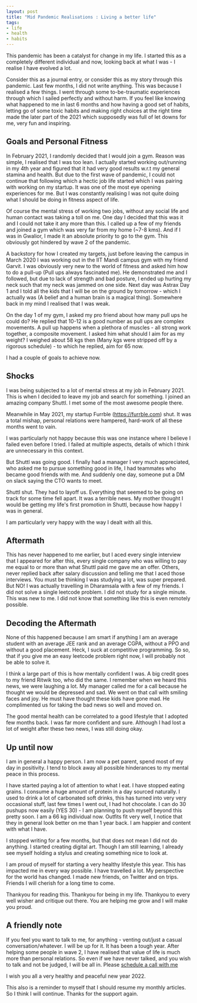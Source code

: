 ```yaml
---
layout: post
title: "Mid Pandemic Realisations : Living a better life"
tags:
- life
- health
- habits
---
```


This pandemic has been a catalyst for change in my life. I started this as a completely different individual and now, looking back at what I was - I realise I have evolved a lot.

Consider this as a journal entry, or consider this as my story through this pandemic. Last few months, I did not write anything. This was because I realised a few things.
I went through some to-be-traumatic experiences through which I sailed perfectly and without harm. If you feel like knowing what happened to me in last 6 months and how having a good set of habits, letting go of some toxic habits and making right choices at the right time made the later part of the 2021 which supposedly was full of let downs for me, very fun and inspiring.

## Goals and Personal Fitness

In February 2021, I randomly decided that I would join a gym. Reason was simple, I realised that I was too lean. I actually started working out/running in my 4th year and figured that it had very good results w.r.t my general stamina and health. But due to the first wave of pandemic, I could not continue that following which a hectic job life started which I was pairing with working on my startup. It was one of the most eye opening experiences for me. But I was constantly realising I was not quite doing what I should be doing in fitness aspect of life.

Of course the mental stress of working two jobs, without any social life and human contact was taking a toll on me. One day I decided that this was it and I could not take it any more than this. I called up a few of my friends and joined a gym which was very far from my home (~7-8 kms). And if I was in Gwalior, I made it an absolute priority to go to the gym. This obviously got hindered by wave 2 of the pandemic.

A backstory for how I created my targets, just before leaving the campus in March 2020 I was working out in the IIT Mandi campus gym with my friend Garvit. I was obviously very new to the world of fitness and asked him how to do a pull-up (Pull ups always fascinated me). He demonstrated me and I followed, but due to lack of strength and bad posture, I ended up hurting my neck such that my neck was jammed on one side. Next day was Astrax Day 1 and I told all the kids that I will be on the ground by tomorrow - which I actually was (A belief and a human brain is a magical thing). Somewhere back in my mind I realised that I was weak.

On the day 1 of my gym, I asked my pro friend about how many pull ups he could do? He replied that 10-12 is a good number as pull ups are complex movements. A pull up happens when a plethora of muscles - all strong work together, a composite movement. I asked him what should I aim for as my weight? I weighed about 58 kgs then (Many kgs were stripped off by a rigorous schedule) - to which he replied, aim for 65 now.

I had a couple of goals to achieve now.

## Shocks

I was being subjected to a lot of mental stress at my job in February 2021. This is when I decided to leave my job and search for something. I joined an amazing company Shuttl. I met some of the most awesome people there.

Meanwhile in May 2021, my startup Furrble (https://furrble.com) shut. It was a total mishap, personal relations were hampered, hard-work of all these months went to vain.

I was particularly not happy because this was one instance where I believe I failed even before I tried. I failed at multiple aspects, details of which I think are unnecessary in this context.

But Shuttl was going good. I finally had a manager I very much appreciated, who asked me to pursue something good in life, I had teammates who became good friends with me. And suddenly one day, someone put a DM on slack saying the CTO wants to meet.

Shuttl shut. They had to layoff us. Everything that seemed to be going on track for some time fell apart. It was a terrible news. My mother thought I would be getting my life's first promotion in Shuttl, because how happy I was in general.

I am particularly very happy with the way I dealt with all this.

## Aftermath

This has never happened to me earlier, but I aced every single interview that I appeared for after this, every single company who was willing to pay me equal to or more than what Shuttl paid me gave me an offer. Others, never replied back after salary discussion and telling me that I aced those interviews. You must be thinking I was studying a lot, was super prepared. But NO! I was actually travelling in Dharamsala with a few of my friends. I did not solve a single leetcode problem. I did not study for a single minute. This was new to me. I did not know that something like this is even remotely possible.

## Decoding the Aftermath

None of this happened because I am smart if anything I am an average student with an average JEE rank and an average CGPA, without a PPO and without a good placement. Heck, I suck at competitive programming. So so, that if you give me an easy leetcode problem right now, I will probably not be able to solve it.

I think a large part of this is how mentally confident I was. A big credit goes to my friend Ritwik too, who did the same. I remember when we heard this news, we were laughing a lot. My manager called me for a call because he thought we would be depressed and sad. We went on that call with smiling faces and joy. He must have thought these kids have gone mad. He complimented us for taking the bad news so well and moved on.

The good mental health can be correlated to a good lifestyle that I adopted few months back. I was far more confident and sure. Although I had lost a lot of weight after these two news, I was still doing okay.

## Up until now

I am in general a happy person. I am now a pet parent, spend most of my day in positivity. I tend to block away all possible hinderances to my mental peace in this process.

I have started paying a lot of attention to what I eat. I have stopped eating grains. I consume a huge amount of protein in a day sourced naturally. I used to drink a lot of carbonated soft drinks, this has turned into very very occasional stuff, last few times I went out, I had hot chocolate. I can do 30 pushups now easily (YES 30) - I am planning to push myself beyond this pretty soon. I am a 66 kg individual now. Outfits fit very well, I notice that they in general look better on me than 1 year back. I am happier and content with what I have. 

I stopped writing for a few months, but that does not mean I did not do anything. I started creating digital art. Though I am still learning, I already see myself holding a stylus and creating something nice to look at.  

I am proud of myself for starting a very healthy lifestyle this year. This has impacted me in every way possible. I have travelled a lot. My perspective for the world has changed. I made new friends, on Twitter and on trips. Friends I will cherish for a long time to come.

Thankyou for reading this. Thankyou for being in my life. Thankyou to every well wisher and critique out there. You are helping me grow and I will make you proud.

## A friendly note

If you feel you want to talk to me, for anything - venting out/just a casual conversation/whatever. I will be up for it. It has been a tough year. After helping some people in wave 2, I have realised that value of life is much more than personal relations. So even if we have never talked, and you wish to talk and not be judged, I will be all in. Please [schedule a call with me](https://cron.com/shreyasbapat/d9373nz7)

I wish you all a very healthy and peaceful new year 2022.

This also is a reminder to myself that I should resume my monthly articles. So I think I will continue. Thanks for the support again.
